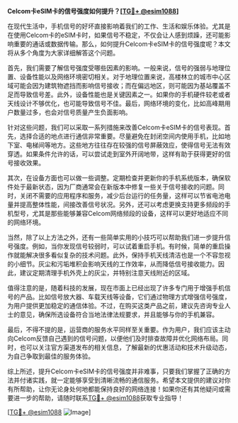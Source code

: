 **Celcom卡eSIM卡的信号强度如何提升？[[TG💪+ @esim1088](https://t.me/s/esim1088)]**

在现代生活中，手机信号的好坏直接影响着我们的工作、生活和娱乐体验。尤其是在使用Celcom卡的eSIM卡时，如果信号不稳定，不仅会让人感到烦躁，还可能影响重要的通话或数据传输。那么，如何提升Celcom卡eSIM卡的信号强度呢？本文将从多个角度为大家详细解答这个问题。

首先，我们需要了解信号强度受哪些因素的影响。一般来说，信号的强弱与地理位置、设备性能以及网络环境密切相关。对于地理位置来说，高楼林立的城市中心区域可能会因为建筑物遮挡而影响信号接收；而在偏远地区，则可能因为基站覆盖不足而导致信号差。此外，设备性能也是关键因素之一。如果你的手机硬件较老或者天线设计不够优化，也可能导致信号不佳。最后，网络环境的变化，比如高峰期用户数量过多，也会对信号质量产生负面影响。

针对这些问题，我们可以采取一系列措施来改善Celcom卡eSIM卡的信号表现。首先，选择合适的地点进行通信非常重要。尽量避免在封闭空间内使用手机，比如地下室、电梯间等地方。这些地方往往存在较强的信号屏蔽效应，使得信号无法有效穿透。如果条件允许的话，可以尝试走到室外开阔地带，这样有助于获得更好的信号接收效果。

其次，在设备方面也可以做一些调整。定期检查并更新你的手机系统版本，确保软件处于最新状态，因为厂商通常会在新版本中修复一些关于信号接收的问题。同时，关闭不需要的应用程序和服务，减少后台运行的任务量，这样可以节省电池电量并提高整体性能，间接改善信号状况。另外，还可以考虑更换支持更多频段的手机型号，尤其是那些能够兼容Celcom网络频段的设备，这样可以更好地适应不同的网络环境。

当然，除了以上方法之外，还有一些简单实用的小技巧可以帮助我们进一步提升信号强度。例如，当你发现信号较弱时，可以试着重启手机。有时候，简单的重启操作就能解决很多看似复杂的技术问题。此外，保持手机天线清洁也是一个不容忽视的小细节。灰尘和污垢堆积会影响天线的工作效率，从而降低信号接收能力。因此，建议定期清理手机外壳上的灰尘，并特别注意天线附近的区域。

值得注意的是，随着科技的发展，现在市面上已经出现了许多专门用于增强手机信号的产品。比如信号放大器、车载天线等设备，它们通过物理方式增强信号强度，为用户提供更加稳定的通信体验。不过，在购买这类产品之前，建议先咨询专业人士的意见，确保所选设备符合当地法律法规要求，并且能够与你的手机兼容。

最后，不得不提的是，运营商的服务水平同样至关重要。作为用户，我们应该主动向Celcom反馈自己遇到的信号问题，以便他们及时排查故障并优化网络布局。同时，也可以关注官方渠道发布的相关信息，了解最新的优惠活动和技术升级动态，为自己争取到最佳的服务体验。

综上所述，提升Celcom卡eSIM卡的信号强度并非难事，只要我们掌握了正确的方法并付诸实践，就一定能够享受到清晰流畅的通信服务。希望本文提供的建议对你有所帮助，让你无论身处何地都能保持良好的网络连接！如果你还有其他疑问或需要进一步的帮助，请随时联系[TG💪+ @esim1088](https://t.me/s/esim1088)获取专业指导！

[[TG💪+ @esim1088](https://t.me/s/esim1088) ![Image](https://i.postimg.cc/4NQfJmqS/Snipaste-2025-05-13-00-14-12.png)]